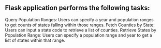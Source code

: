 ## Flask application performs the following tasks:

Query Population Ranges: Users can specify a year and population ranges to get counts of states falling within those ranges.
Fetch Counties by State: Users can input a state code to retrieve a list of counties.
Retrieve States by Population Range: Users can specify a population range and year to get a list of states within that range.
